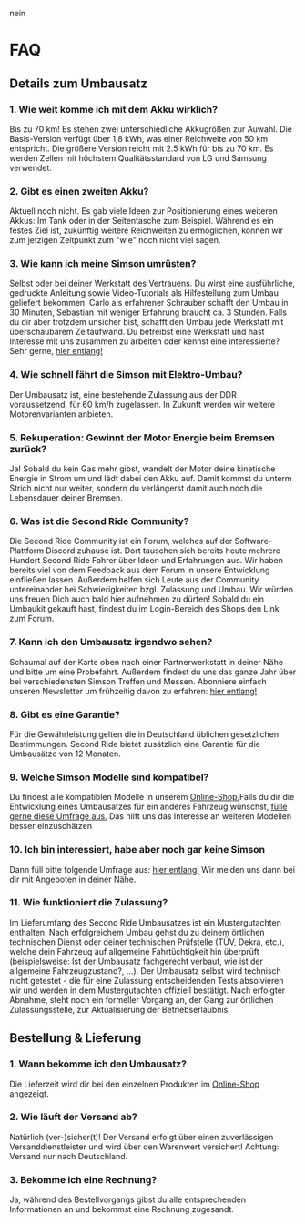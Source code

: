 nein
# FAQ
## Details zum Umbausatz
### 1. Wie weit komme ich mit dem Akku wirklich?
Bis zu 70 km! Es stehen zwei unterschiedliche Akkugrößen zur Auwahl. Die Basis-Version verfügt über 1,8 kWh, was einer Reichweite von 50 km entspricht. Die größere Version reicht mit 2.5 kWh für bis zu 70 km.
Es werden Zellen mit höchstem Qualitätsstandard von LG und Samsung verwendet.
### 2. Gibt es einen zweiten Akku?
Aktuell noch nicht. Es gab viele Ideen zur Positionierung eines weiteren Akkus: Im Tank oder in der Seitentasche zum Beispiel. Während es ein festes Ziel ist, zukünftig weitere Reichweiten zu ermöglichen, können wir zum jetzigen Zeitpunkt zum "wie" noch nicht viel sagen.
### 3. Wie kann ich meine Simson umrüsten?
Selbst oder bei deiner Werkstatt des Vertrauens. Du wirst eine ausführliche, gedruckte Anleitung sowie Video-Tutorials als Hilfestellung zum Umbau geliefert bekommen. Carlo als erfahrener Schrauber schafft den Umbau in 30 Minuten, Sebastian mit weniger Erfahrung braucht ca. 3 Stunden. Falls du dir aber trotzdem unsicher bist, schafft den Umbau jede Werkstatt mit überschaubarem Zeitaufwand. Du betreibst eine Werkstatt und hast Interesse mit uns zusammen zu arbeiten oder kennst eine interessierte? Sehr gerne, [hier entlang!](https://docs.google.com/forms/d/e/1FAIpQLSckXUEj0au6Uu-YdEP3qM6EnLE57mT9OPiAkeOXB1fUDdkmjQ/viewform)
### 4. Wie schnell fährt die Simson mit Elektro-Umbau?
Der Umbausatz ist, eine bestehende Zulassung aus der DDR voraussetzend, für 60 km/h zugelassen. In Zukunft werden wir weitere Motorenvarianten anbieten.
### 5. Rekuperation: Gewinnt der Motor Energie beim Bremsen zurück?
Ja! Sobald du kein Gas mehr gibst, wandelt der Motor deine kinetische Energie in Strom um und lädt dabei den Akku auf. Damit kommst du unterm Strich nicht nur weiter, sondern du verlängerst damit auch noch die Lebensdauer deiner Bremsen.
### 6. Was ist die Second Ride Community?
Die Second Ride Community ist ein Forum, welches auf der Software-Plattform Discord zuhause ist. Dort tauschen sich bereits heute mehrere Hundert Second Ride Fahrer über Ideen und Erfahrungen aus. Wir haben bereits viel von dem Feedback aus dem Forum in unsere Entwicklung einfließen lassen. Außerdem helfen sich Leute aus der Community untereinander bei Schwierigkeiten bzgl. Zulassung und Umbau. Wir würden uns freuen Dich auch bald hier aufnehmen zu dürfen! Sobald du ein Umbaukit gekauft hast, findest du im Login-Bereich des Shops den Link zum Forum.
### 7. Kann ich den Umbausatz irgendwo sehen?
Schaumal auf der Karte oben nach einer Partnerwerkstatt in deiner Nähe und bitte um eine Probefahrt. Außerdem findest du uns das ganze Jahr über bei verschiedensten Simson Treffen und Messen. Abonniere einfach unseren Newsletter um frühzeitig davon zu erfahren: [hier entlang!](https://shopstaging.second-ride.de/simson-modell/)
### 8. Gibt es eine Garantie?
Für die Gewährleistung gelten die in Deutschland üblichen gesetzlichen Bestimmungen. Second Ride bietet zusätzlich eine Garantie für die Umbausätze von 12 Monaten.
### 9. Welche Simson Modelle sind kompatibel?
Du findest alle kompatiblen Modelle in unserem [Online-Shop.](https://shopstaging.second-ride.de/produkt-kategorie/simson-umbausatz/)Falls du dir die Entwicklung eines Umbausatzes für ein anderes Fahrzeug wünschst, [fülle gerne diese Umfrage aus.](https://docs.google.com/forms/d/1vmgtrZFOwIZ8x6BQIsR6tB04PmY6BUrJGScGomtdkoE/viewform?edit_requested=true) Das hilft uns das Interesse an weiteren Modellen besser einzuschätzen
### 10. Ich bin interessiert, habe aber noch gar keine Simson
Dann füll bitte folgende Umfrage aus: [hier entlang!](https://shopstaging.second-ride.de/simson-modell/) Wir melden uns dann bei dir mit Angeboten in deiner Nähe.
### 11. Wie funktioniert die Zulassung?
Im Lieferumfang des Second Ride Umbausatzes ist ein Mustergutachten enthalten. Nach erfolgreichem Umbau gehst du zu deinem örtlichen technischen Dienst oder deiner technischen Prüfstelle (TÜV, Dekra, etc.), welche dein Fahrzeug auf allgemeine Fahrtüchtigkeit hin überprüft (beispielsweise: Ist der Umbausatz fachgerecht verbaut, wie ist der allgemeine Fahrzeugzustand?, ...). Der Umbausatz selbst wird technisch nicht getestet - die für eine Zulassung entscheidenden Tests absolvieren wir und werden in dem Mustergutachten offiziell bestätigt.
Nach erfolgter Abnahme, steht noch ein formeller Vorgang an, der Gang zur örtlichen Zulassungsstelle, zur Aktualisierung der Betriebserlaubnis.


## Bestellung & Lieferung
### 1. Wann bekomme ich den Umbausatz?
Die Lieferzeit wird dir bei den einzelnen Produkten im [Online-Shop](https://shopstaging.second-ride.de/produkt-kategorie/simson-umbausatz/) angezeigt.
### 2. Wie läuft der Versand ab?
Natürlich (ver-)sicher(t)!
Der Versand erfolgt über einen zuverlässigen Versanddienstleister und wird über den Warenwert versichert!
Achtung: Versand nur nach Deutschland.
### 3. Bekomme ich eine Rechnung?
Ja, während des Bestellvorgangs gibst du alle entsprechenden Informationen an und bekommst eine Rechnung zugesandt.

